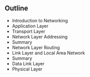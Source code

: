 ## Outline

- Introduction to Networking
- Application Layer
- Transport Layer
- Network Layer Addressing
- Summary
- Network Layer Routing
- Link Layer and Local Area Network
- Summary
- Data Link Layer
- Physical Layer
